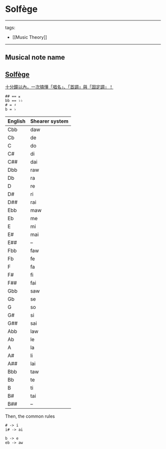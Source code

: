 # Solfège

---
tags:
  - [[Music Theory]]
---

## Musical note name

## [Solfège](https://en.wikipedia.org/wiki/Solf%C3%A8ge)
[十分鐘以內，一次搞懂「唱名」、「首調」與「固定調」！](https://www.youtube.com/watch?v=cvu6A04S80U)
```
## == 𝄪
bb == ♭♭ 
# = ♯
b = ♭
```
English | Shearer system
-|-
Cbb | daw
Cb | de
C | do
C# | di
C## | dai
Dbb | raw
Db | ra
D | re
D# | ri
D## | rai
Ebb | maw
Eb | me
E | mi
E# | mai
E## | –
Fbb | faw
Fb | fe
F | fa
F# | fi
F## | fai
Gbb | saw
Gb | se
G | so
G# | si
G## | sai
Abb | law
Ab | le
A | la
A# | li
A## | lai
Bbb | taw
Bb | te
B | ti
B# | tai
B## | –

Then, the common rules
```
# -> i
i# -> ai

b -> e
eb -> aw
```